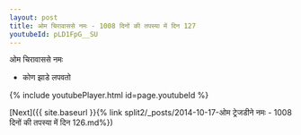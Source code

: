 ```yaml
---
layout: post
title: ओम चिरावाससे नमः - 1008 दिनों की तपस्या में दिन 127
youtubeId: pLD1FpG__SU
---
```

 
 
 ओम चिरावाससे नमः  
 
 -  कोण झाडे लपवतो 
 
  
 
  
 
 
 
 
 
 


{% include youtubePlayer.html id=page.youtubeId %}
 
[Next]({{ site.baseurl }}{% link  split2/_posts/2014-10-17-ओम ट्रेजडीने नमः - 1008 दिनों की तपस्या में दिन 126.md%})
 
